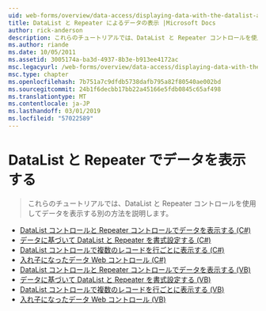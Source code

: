 ```yaml
---
uid: web-forms/overview/data-access/displaying-data-with-the-datalist-and-repeater/index
title: DataList と Repeater によるデータの表示 |Microsoft Docs
author: rick-anderson
description: これらのチュートリアルでは、DataList と Repeater コントロールを使用してデータを表示する別の方法を説明します。
ms.author: riande
ms.date: 10/05/2011
ms.assetid: 3005174a-ba3d-4937-8b3e-b913ee4172ac
msc.legacyurl: /web-forms/overview/data-access/displaying-data-with-the-datalist-and-repeater
msc.type: chapter
ms.openlocfilehash: 7b751a7c9dfdb5738dafb795a82f80540ae002bd
ms.sourcegitcommit: 24b1f6decbb17bb22a45166e5fdb0845c65af498
ms.translationtype: MT
ms.contentlocale: ja-JP
ms.lasthandoff: 03/01/2019
ms.locfileid: "57022589"
---
```

<a name="displaying-data-with-the-datalist-and-repeater"></a>DataList と Repeater でデータを表示する
====================
> これらのチュートリアルでは、DataList と Repeater コントロールを使用してデータを表示する別の方法を説明します。


- [DataList コントロールと Repeater コントロールでデータを表示する (C#)](displaying-data-with-the-datalist-and-repeater-controls-cs.md)
- [データに基づいて DataList と Repeater を書式設定する (C#)](formatting-the-datalist-and-repeater-based-upon-data-cs.md)
- [DataList コントロールで複数のレコードを行ごとに表示する (C#)](showing-multiple-records-per-row-with-the-datalist-control-cs.md)
- [入れ子になったデータ Web コントロール (C#)](nested-data-web-controls-cs.md)
- [DataList コントロールと Repeater コントロールでデータを表示する (VB)](displaying-data-with-the-datalist-and-repeater-controls-vb.md)
- [データに基づいて DataList と Repeater を書式設定する (VB)](formatting-the-datalist-and-repeater-based-upon-data-vb.md)
- [DataList コントロールで複数のレコードを行ごとに表示する (VB)](showing-multiple-records-per-row-with-the-datalist-control-vb.md)
- [入れ子になったデータ Web コントロール (VB)](nested-data-web-controls-vb.md)
